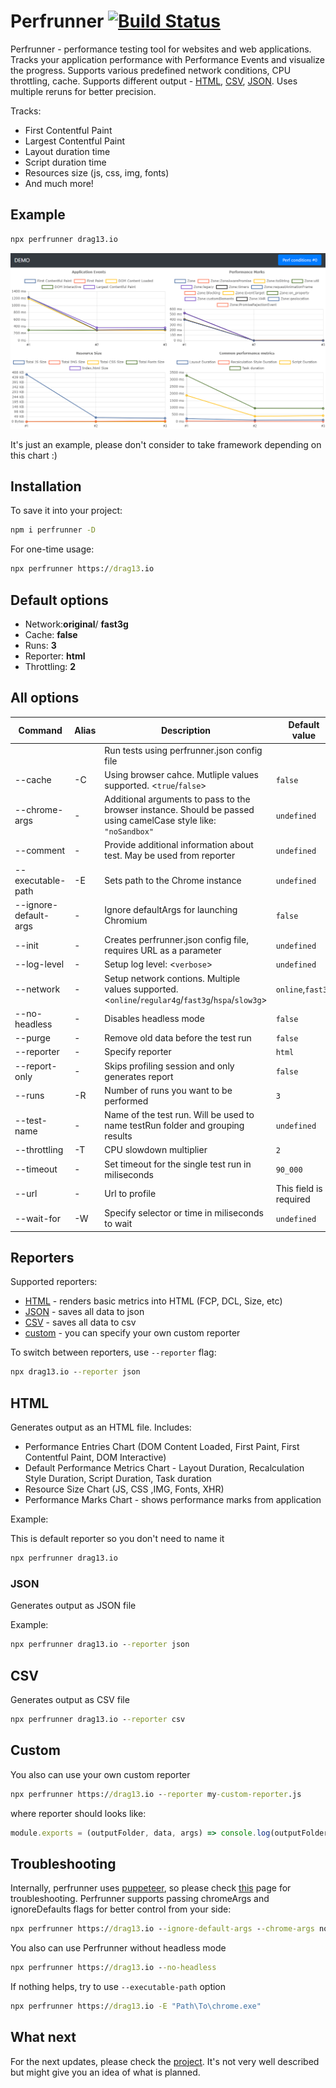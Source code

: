 # Perfrunner [![Build Status](https://travis-ci.org/Drag13/perfrunner.svg?branch=master)](https://travis-ci.org/Drag13/perfrunner)

Perfrunner - performance testing tool for websites and web applications. Tracks your application performance with Performance Events and visualize the progress. Supports various predefined network conditions, CPU throttling, cache. Supports different output - [HTML](#html), [CSV](#csv), [JSON](#json). Uses multiple reruns for better precision.

Tracks:

-   First Contentful Paint
-   Largest Contentful Paint
-   Layout duration time
-   Script duration time
-   Resources size (js, css, img, fonts)
-   And much more!

## Example

```cmd
npx perfrunner drag13.io
```

![default-html-reporter-example-angular-react-vue](https://raw.githubusercontent.com/Drag13/perfrunner/master/packages/perfrunner-cli/docs/default-html-reporter-example-angular-react-vue.PNG)

It's just an example, please don't consider to take framework depending on this chart :)

## Installation

To save it into your project:

```cmd
npm i perfrunner -D
```

For one-time usage:

```cmd
npx perfrunner https://drag13.io
```

## Default options

-   Network:**original**/ **fast3g**
-   Cache: **false**
-   Runs: **3**
-   Reporter: **html**
-   Throttling: **2**

## All options

| Command               | Alias | Description                                                                                                      | Default value          | IsRequired |
| --------------------- | ----- | ---------------------------------------------------------------------------------------------------------------- | ---------------------- | ---------- |
|                       |       | Run tests using perfrunner.json config file                                                                      |                        | Optional   |
| --cache               | -C    | Using browser cahce. Mutliple values supported. <`true`/`false`>                                                 | `false`                | Optional   |
| --chrome-args         | -     | Additional arguments to pass to the browser instance. Should be passed using camelCase style like: `"noSandbox"` | `undefined`            | Optional   |
| --comment             | -     | Provide additional information about test. May be used from reporter                                             | `undefined`            | Optional   |
| --executable-path     | -E    | Sets path to the Chrome instance                                                                                 | `undefined`            | Optional   |
| --ignore-default-args | -     | Ignore defaultArgs for launching Chromium                                                                        | `false`                | Optional   |
| --init                | -     | Creates perfrunner.json config file, requires URL as a parameter                                                 | `undefined`            | Optional   |
| --log-level           | -     | Setup log level: <`verbose`>                                                                                     | `undefined`            | Optional   |
| --network             | -     | Setup network contions. Multiple values supported. <`online`/`regular4g`/`fast3g`/`hspa`/`slow3g`>               | `online`,`fast3g`      | Optional   |
| --no-headless         | -     | Disables headless mode                                                                                           | `false`                | Optional   |
| --purge               | -     | Remove old data before the test run                                                                              | `false`                | Optional   |
| --reporter            | -     | Specify reporter                                                                                                 | `html`                 | Optional   |
| --report-only         | -     | Skips profiling session and only generates report                                                                | `false`                | Optional   |
| --runs                | -R    | Number of runs you want to be performed                                                                          | `3`                    | Optional   |
| --test-name           | -     | Name of the test run. Will be used to name testRun folder and grouping results                                   | `undefined`            | Optional   |
| --throttling          | -T    | CPU slowdown multiplier                                                                                          | `2`                    | Optional   |
| --timeout             | -     | Set timeout for the single test run in miliseconds                                                               | `90_000`               | Optional   |
| --url                 | -     | Url to profile                                                                                                   | This field is required | Required   |
| --wait-for            | -W    | Specify selector or time in miliseconds to wait                                                                  | `undefined`            | Optional   |

## Reporters

Supported reporters:

-   [HTML](#html) - renders basic metrics into HTML (FCP, DCL, Size, etc)
-   [JSON](#json) - saves all data to json
-   [CSV](#csv) - saves all data to csv
-   [custom](#custom) - you can specify your own custom reporter

To switch between reporters, use `--reporter` flag:

```cmd
npx drag13.io --reporter json
```

## HTML

Generates output as an HTML file. Includes:

-   Performance Entries Chart (DOM Content Loaded, First Paint, First Contentful Paint, DOM Interactive)
-   Default Performance Metrics Chart - Layout Duration, Recalculation Style Duration, Script Duration, Task duration
-   Resource Size Chart (JS, CSS ,IMG, Fonts, XHR)
-   Performance Marks Chart - shows performance marks from application

Example:

This is default reporter so you don't need to name it

```cmd
npx perfrunner drag13.io
```

### JSON

Generates output as JSON file

Example:

```cmd
npx perfrunner drag13.io --reporter json
```

## CSV

Generates output as CSV file

```cmd
npx perfrunner drag13.io --reporter csv
```

## Custom

You also can use your own custom reporter

```cmd
npx perfrunner https://drag13.io --reporter my-custom-reporter.js
```

where reporter should looks like:

```js
module.exports = (outputFolder, data, args) => console.log(outputFolder, JSON.stringify(data), args);
```

## Troubleshooting

Internally, perfrunner uses [puppeteer](https://github.com/puppeteer/puppeteer), so please check [this](https://github.com/puppeteer/puppeteer/blob/master/docs/troubleshooting.md) page for troubleshooting.
Perfrunner supports passing chromeArgs and ignoreDefaults flags for better control from your side:

```cmd
npx perfrunner https://drag13.io --ignore-default-args --chrome-args noSandbox
```

You also can use Perfrunner without headless mode

```cmd
npx perfrunner https://drag13.io --no-headless
```

If nothing helps, try to use `--executable-path` option

```cmd
npx perfrunner https://drag13.io -E "Path\To\chrome.exe"
```

## What next

For the next updates, please check the [project](https://github.com/Drag13/perfrunner/projects/1). It's not very well described but might give you an idea of what is planned.
